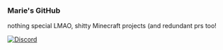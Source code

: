 ### Marie's GitHub

nothing special LMAO, shitty Minecraft projects (and redundant prs too!

[![Discord](https://img.shields.io/badge/chat%20on-discord-7289DA?logo=discord&logoColor=white)](https://discord.gg/a7RKEvpt5z)
